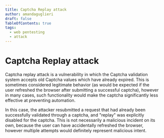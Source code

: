 ```yaml
---
title: Captcha Replay attack
author: amandaguglieri
draft: false
TableOfContents: true
tags:
  - web pentesting
  - attack
---
```


# Captcha Replay attack

Captcha replay attack is a vulnerability in which the Captcha validation system accepts old Captcha values which have already expired.  This is sometimes considered legitimate behavior (as would be expected if the user refreshed the browser after submitting a successful captcha), however in many cases, such functionality would make the captcha significantly less effective at preventing automation. 

In this case, the attacker resubmitted a request that had already been successfully validated through a captcha, and "replay" was explicitly disabled for the captcha. This is not necessarily a malicious incident on its own, because the user can have accidentally refreshed the browser, however multiple attempts would definitely represent malicious intent.
